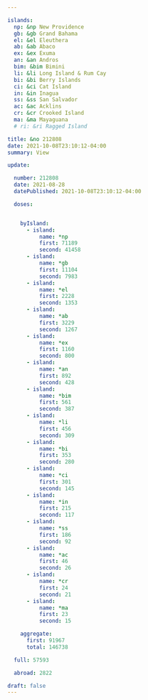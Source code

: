 ```yaml
---

islands:
  np: &np New Providence
  gb: &gb Grand Bahama
  el: &el Eleuthera
  ab: &ab Abaco
  ex: &ex Exuma
  an: &an Andros
  bim: &bim Bimini
  li: &li Long Island & Rum Cay
  bi: &bi Berry Islands
  ci: &ci Cat Island
  in: &in Inagua
  ss: &ss San Salvador
  ac: &ac Acklins
  cr: &cr Crooked Island
  ma: &ma Mayaguana
  # ri: &ri Ragged Island

title: &no 212808
date: 2021-10-08T23:10:12-04:00
summary: View

update:

  number: 212808
  date: 2021-08-28
  datePublished: 2021-10-08T23:10:12-04:00

  doses:


    byIsland:
      - island:
          name: *np
          first: 71189
          second: 41458
      - island:
          name: *gb
          first: 11104
          second: 7983
      - island:
          name: *el
          first: 2228
          second: 1353
      - island:
          name: *ab
          first: 3229
          second: 1267
      - island:
          name: *ex
          first: 1160
          second: 800
      - island:
          name: *an
          first: 892
          second: 428
      - island:
          name: *bim
          first: 561
          second: 387
      - island:
          name: *li
          first: 456
          second: 309
      - island:
          name: *bi
          first: 353
          second: 280
      - island:
          name: *ci
          first: 301
          second: 145
      - island:
          name: *in
          first: 215
          second: 117
      - island:
          name: *ss
          first: 186
          second: 92
      - island:
          name: *ac
          first: 46
          second: 26
      - island:
          name: *cr
          first: 24
          second: 21
      - island:
          name: *ma
          first: 23
          second: 15

    aggregate:
      first: 91967
      total: 146738

  full: 57593

  abroad: 2822

draft: false
---
```


